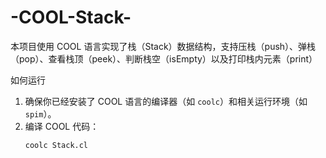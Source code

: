 # -COOL-Stack-
本项目使用 COOL 语言实现了栈（Stack）数据结构，支持压栈（push）、弹栈（pop）、查看栈顶（peek）、判断栈空（isEmpty）以及打印栈内元素（print）


如何运行
1. 确保你已经安装了 COOL 语言的编译器（如 `coolc`）和相关运行环境（如 `spim`）。
2. 编译 COOL 代码：
   ```bash
   coolc Stack.cl
